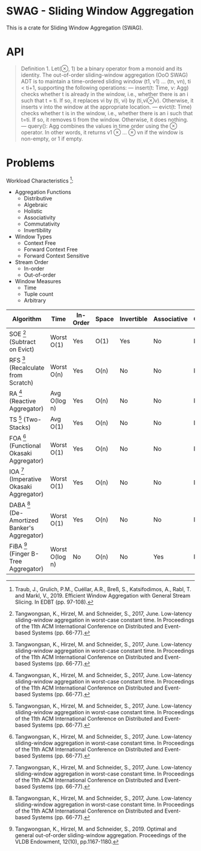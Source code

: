 # SWAG - Sliding Window Aggregation

This is a crate for Sliding Window Aggregation (SWAG).

# API

> Definition 1. Let(⊗, 1) be a binary operator from a monoid and its identity. The out-of-order sliding-window aggregation (OoO SWAG) ADT is to maintain a time-ordered sliding window (t1, v1) … (tn, vn), ti < ti+1, supporting the following operations:
> — insert(t: Time, v: Agg) checks whether t is already in the window, i.e., whether there is an i such that t = ti. If so, it replaces vi by (ti, vi) by (ti,vi⊗v). Otherwise, it inserts v into the window at the appropriate location.
> — evict(t: Time) checks whether t is in the window, i.e., whether there is an i such that t=ti. If so, it removes ti from the window. Otherwise, it does nothing.
> — query(): Agg combines the values in time order using the ⊗ operator. In other words, it returns v1 ⊗ … ⊗ vn if the window is non-empty, or 1 if empty.

# Problems

Workload Characteristics [^1]:

* Aggregation Functions
  * Distributive
  * Algebraic
  * Holistic
  * Associativity
  * Commutativity
  * Invertibility
* Window Types
  * Context Free
  * Forward Context Free
  * Forward Context Sensitive
* Stream Order
  * In-order
  * Out-of-order
* Window Measures
  * Time
  * Tuple count
  * Arbitrary

| Algorithm                                    | Time           | In-Order | Space | Invertible | Associative | Commutative | FIFO |
|----------------------------------------------|----------------|----------|-------|------------|-------------|-------------|------|
| SOE  [^2] (Subtract on Evict)                | Worst O(1)     | Yes      | O(1)  | Yes        | No          | No          | No   |
| RFS  [^2] (Recalculate from Scratch)         | Worst O(n)     | Yes      | O(n)  | No         | No          | No          | No   |
| RA   [^2] (Reactive Aggregator)              | Avg O(log n)   | Yes      | O(n)  | No         | No          | No          | No   |
| TS   [^2] (Two-Stacks)                       | Avg O(1)       | Yes      | O(n)  | No         | No          | No          | Yes  |
| FOA  [^2] (Functional Okasaki Aggregator)    | Worst O(1)     | Yes      | O(n)  | No         | No          | No          | Yes  |
| IOA  [^2] (Imperative Okasaki Aggregator)    | Worst O(1)     | Yes      | O(n)  | No         | No          | No          | Yes  |
| DABA [^2] (De-Amortized Banker's Aggregator) | Worst O(1)     | Yes      | O(n)  | No         | No          | No          | Yes  |
| FiBA [^3] (Finger B-Tree Aggregator)         | Worst O(log n) | No       | O(n)  | No         | Yes         | No          | No   |

[^1]: Traub, J., Grulich, P.M., Cuéllar, A.R., Breß, S., Katsifodimos, A., Rabl, T. and Markl, V., 2019. Efficient Window Aggregation with General Stream Slicing. In EDBT (pp. 97-108).
[^2]: Tangwongsan, K., Hirzel, M. and Schneider, S., 2017, June. Low-latency sliding-window aggregation in worst-case constant time. In Proceedings of the 11th ACM International Conference on Distributed and Event-based Systems (pp. 66-77).
[^3]: Tangwongsan, K., Hirzel, M. and Schneider, S., 2019. Optimal and general out-of-order sliding-window aggregation. Proceedings of the VLDB Endowment, 12(10), pp.1167-1180.


